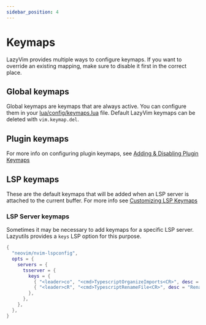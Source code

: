 ```yaml
---
sidebar_position: 4
---
```


# Keymaps

LazyVim provides multiple ways to configure keymaps.
If you want to override an existing mapping, make sure to
disable it first in the correct place.

## Global keymaps

Global keymaps are keymaps that are always active.
You can configure them in your [lua/config/keymaps.lua](/configuration/general#keymaps) file.
Default LazyVim keymaps can be deleted with `vim.keymap.del`.

## Plugin keymaps

For more info on configuring plugin keymaps, see [Adding & Disabling Plugin Keymaps](/configuration/plugins#%EF%B8%8F-adding--disabling-plugin-keymaps)

## LSP keymaps

These are the default keymaps that will be added when an LSP server is attached to the current buffer.
For more info see [Customizing LSP Keymaps](/plugins/lsp#%EF%B8%8F-customizing-lsp-keymaps)

### LSP Server keymaps

Sometimes it may be necessary to add keymaps for a specific LSP server.
Lazyutils provides a `keys` LSP option for this purpose.

```lua
{
  "neovim/nvim-lspconfig",
  opts = {
    servers = {
      tsserver = {
        keys = {
          { "<leader>co", "<cmd>TypescriptOrganizeImports<CR>", desc = "Organize Imports" },
          { "<leader>cR", "<cmd>TypescriptRenameFile<CR>", desc = "Rename File" },
        },
      },
    },
  },
}
```
